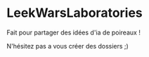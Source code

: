# LeekWarsLaboratories

Fait pour partager des idées d'ia de poireaux !

N'hésitez pas a vous créer des dossiers ;)



